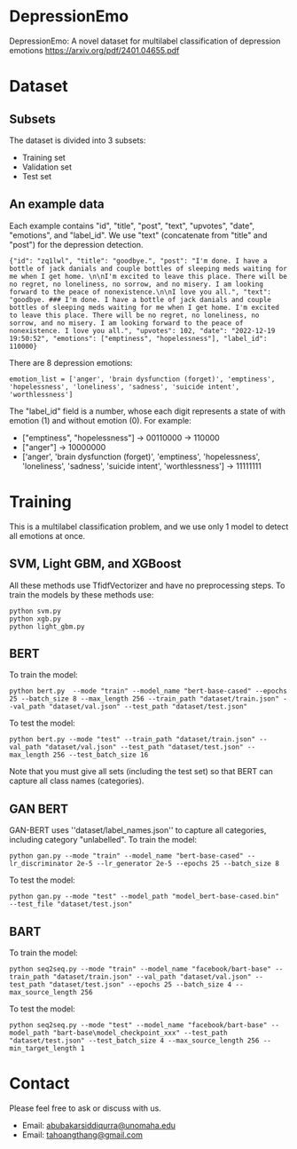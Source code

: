 # DepressionEmo
DepressionEmo: A novel dataset for multilabel classification of depression emotions
https://arxiv.org/pdf/2401.04655.pdf

# Dataset
## Subsets
The dataset is divided into 3 subsets:
* Training set
* Validation set
* Test set

## An example data
Each example contains "id", "title", "post", "text", "upvotes", "date", "emotions", and "label_id". We use "text" (concatenate from "title" and "post") for the depression detection.

```
{"id": "zq1lwl", "title": "goodbye.", "post": "I'm done. I have a bottle of jack danials and couple bottles of sleeping meds waiting for me when I get home. \n\nI'm excited to leave this place. There will be no regret, no loneliness, no sorrow, and no misery. I am looking forward to the peace of nonexistence.\n\nI love you all.", "text": "goodbye. ### I'm done. I have a bottle of jack danials and couple bottles of sleeping meds waiting for me when I get home. I'm excited to leave this place. There will be no regret, no loneliness, no sorrow, and no misery. I am looking forward to the peace of nonexistence. I love you all.", "upvotes": 102, "date": "2022-12-19 19:50:52", "emotions": ["emptiness", "hopelessness"], "label_id": 110000}
```

There are 8 depression emotions:
```
emotion_list = ['anger', 'brain dysfunction (forget)', 'emptiness', 'hopelessness', 'loneliness', 'sadness', 'suicide intent', 'worthlessness']
```

The "label_id" field is a number, whose each digit represents a state of with emotion (1) and without emotion (0). For example:
* ["emptiness", "hopelessness"] ->  00110000 -> 110000
* ["anger"] -> 10000000
* ['anger', 'brain dysfunction (forget)', 'emptiness', 'hopelessness', 'loneliness', 'sadness', 'suicide intent', 'worthlessness'] -> 11111111

# Training
This is a multilabel classification problem, and we use only 1 model to detect all emotions at once.

## SVM, Light GBM, and XGBoost
All these methods use TfidfVectorizer and have no preprocessing steps. To train the models by these methods use:

```
python svm.py
python xgb.py
python light_gbm.py
```

## BERT
To train the model:
```
python bert.py  --mode "train" --model_name "bert-base-cased" --epochs 25 --batch_size 8 --max_length 256 --train_path "dataset/train.json" --val_path "dataset/val.json" --test_path "dataset/test.json"
```

To test the model:
```
python bert.py --mode "test" --train_path "dataset/train.json" --val_path "dataset/val.json" --test_path "dataset/test.json" --max_length 256 --test_batch_size 16
```
Note that you must give all sets (including the test set) so that BERT can capture all class names (categories).

## GAN BERT
GAN-BERT uses ''dataset/label_names.json'' to capture all categories, including category "unlabelled".
To train the model:

```
python gan.py --mode "train" --model_name "bert-base-cased" --lr_discriminator 2e-5 --lr_generator 2e-5 --epochs 25 --batch_size 8
```

To test the model:

```
python gan.py --mode "test" --model_path "model_bert-base-cased.bin"  --test_file "dataset/test.json"
```

## BART
To train the model:

```
python seq2seq.py --mode "train" --model_name "facebook/bart-base" --train_path "dataset/train.json" --val_path "dataset/val.json" --test_path "dataset/test.json" --epochs 25 --batch_size 4 --max_source_length 256
```

To test the model:

```
python seq2seq.py --mode "test" --model_name "facebook/bart-base" --model_path "bart-base\model_checkpoint_xxx" --test_path "dataset/test.json" --test_batch_size 4 --max_source_length 256 --min_target_length 1
```

# Contact
Please feel free to ask or discuss with us.
* Email: abubakarsiddiqurra@unomaha.edu
* Email: tahoangthang@gmail.com

